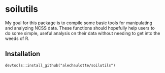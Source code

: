 # soilutils

My goal for this package is to compile some basic tools for manipulating and analyzing NCSS data. These functions should hopefully help users to do some simple, useful analysis on their data without needing to get into the weeds of R.

## Installation
`devtools::install_github("alechaulotte/soilutils")`
